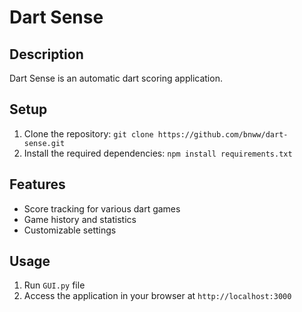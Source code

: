 # Dart Sense

## Description
Dart Sense is an automatic dart scoring application.

## Setup
1. Clone the repository: `git clone https://github.com/bnww/dart-sense.git`
2. Install the required dependencies: `npm install requirements.txt`

## Features
- Score tracking for various dart games
- Game history and statistics
- Customizable settings


## Usage
1. Run `GUI.py` file
2. Access the application in your browser at `http://localhost:3000`
